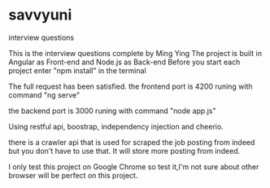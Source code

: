# savvyuni
 interview questions
 
 This is the interview questions complete by Ming Ying
 The project is built in Angular as Front-end and Node.js as Back-end
 Before you start each project enter "npm install" in the terminal
 
 The full request has been satisfied.
 the frontend port is 4200
 runing with command "ng serve"
 
 the backend port is 3000
 runing with command "node app.js"

 Using restful api, boostrap, independency injection and cheerio.
 
 there is a crawler api that is used for scraped the job posting from indeed but you don't have to use that. 
 It will store more posting from indeed.
 
 I only test this project on Google Chrome so test it,I'm not sure about other browser will be perfect on this project.
